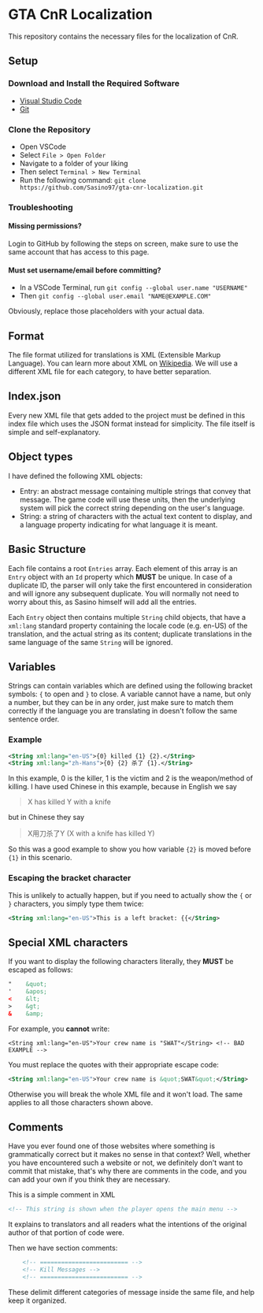 # GTA CnR Localization
This repository contains the necessary files for the localization of CnR.

## Setup
### Download and Install the Required Software
- [Visual Studio Code](https://code.visualstudio.com/download)
- [Git](https://git-scm.com/download/)

### Clone the Repository
- Open VSCode
- Select `File > Open Folder`
- Navigate to a folder of your liking
- Then select `Terminal > New Terminal`
- Run the following command: `git clone https://github.com/Sasino97/gta-cnr-localization.git`

### Troubleshooting
#### Missing permissions?
Login to GitHub by following the steps on screen, make sure to use the same account that has access to this page.

#### Must set username/email before committing?
- In a VSCode Terminal, run `git config --global user.name "USERNAME"`
- Then `git config --global user.email "NAME@EXAMPLE.COM"`

Obviously, replace those placeholders with your actual data.

## Format
The file format utilized for translations is XML (Extensible Markup Language). You can learn more about XML on [Wikipedia](https://en.wikipedia.org/wiki/XML). We will use a different XML file for each category, to have better separation.

## Index.json
Every new XML file that gets added to the project must be defined in this index file which uses the JSON format instead for simplicity. The file itself is simple and self-explanatory.

## Object types
I have defined the following XML objects:
- Entry: an abstract message containing multiple strings that convey that message. The game code will use these units, then the underlying system will pick the correct string depending on the user's language.
- String: a string of characters with the actual text content to display, and a language property indicating for what language it is meant.

## Basic Structure
Each file contains a root `Entries` array. Each element of this array is an `Entry` object with an `Id` property which <b>MUST</b> be unique. In case of a duplicate ID, the parser will only take the first encountered in consideration and will ignore any subsequent duplicate. You will normally not need to worry about this, as Sasino himself will add all the entries.

Each `Entry` object then contains multiple `String` child objects, that have a `xml:lang` standard property containing the locale code (e.g. en-US) of the translation, and the actual string as its content; duplicate translations in the same language of the same `String` will be ignored. 

## Variables
Strings can contain variables which are defined using the following bracket symbols: `{` to open and `}` to close. A variable cannot have a name, but only a number, but they can be in any order, just make sure to match them correctly if the language you are translating in doesn't follow the same sentence order.

### Example
```xml
<String xml:lang="en-US">{0} killed {1} {2}.</String>
<String xml:lang="zh-Hans">{0} {2} 杀了 {1}.</String>
```

In this example, 0 is the killer, 1 is the victim and 2 is the weapon/method of killing. I have used Chinese in this example, because in English we say
> X has killed Y with a knife

but in Chinese they say 
> X用刀杀了Y (X with a knife has killed Y)

So this was a good example to show you how variable `{2}` is moved before `{1}` in this scenario.

### Escaping the bracket character
This is unlikely to actually happen, but if you need to actually show the `{` or `}` characters, you simply type them twice:
```xml
<String xml:lang="en-US">This is a left bracket: {{</String>
```

## Special XML characters
If you want to display the following characters literally, they <b>MUST</b> be escaped as follows:
```xml
"    &quot;
'    &apos;
<    &lt;
>    &gt;
&    &amp;
```

For example, you <b>cannot</b> write:
```
<String xml:lang="en-US">Your crew name is "SWAT"</String> <!-- BAD EXAMPLE -->
```
You must replace the quotes with their appropriate escape code:
```xml
<String xml:lang="en-US">Your crew name is &quot;SWAT&quot;</String>
```

Otherwise you will break the whole XML file and it won't load. The same applies to all those characters shown above.

## Comments
Have you ever found one of those websites where something is grammatically correct but it makes no sense in that context? Well, whether you have encountered such a website or not, we definitely don't want to commit that mistake, that's why there are comments in the code, and you can add your own if you think they are necessary.

This is a simple comment in XML
```xml
<!-- This string is shown when the player opens the main menu -->
```

It explains to translators and all readers what the intentions of the original author of that portion of code were.

Then we have section comments:
```xml
    <!-- ========================= -->
    <!-- Kill Messages -->
    <!-- ========================= -->
```

These delimit different categories of message inside the same file, and help keep it organized.